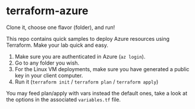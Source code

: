 # terraform-azure

Clone it, choose one flavor (folder), and run!

This repo contains quick samples to deploy Azure resources using Terraform. Make your lab quick and easy.

1. Make sure you are authenticated in Azure (```az login```).
2. Go to any folder you wish.
3. For the Linux VM deployments, make sure you have generated a public key in your client computer.
4. Run it (```terraform init``` / ```terraform plan``` / ```terraform apply```)

You may feed plan/apply with vars instead the default ones, take a look at the options in the associated ```variables.tf``` file.
